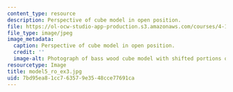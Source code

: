 ```yaml
---
content_type: resource
description: Perspective of cube model in open position.
file: https://ol-ocw-studio-app-production.s3.amazonaws.com/courses/4-111-introduction-to-architecture-environmental-design-spring-2014/7bd95ea81cc763579e3548cce77691ca_model5_ro_ex3.jpg
file_type: image/jpeg
image_metadata:
  caption: Perspective of cube model in open position.
  credit: ''
  image-alt: Photograph of bass wood cube model with shifted portions of the cube.
resourcetype: Image
title: model5_ro_ex3.jpg
uid: 7bd95ea8-1cc7-6357-9e35-48cce77691ca
---
```

